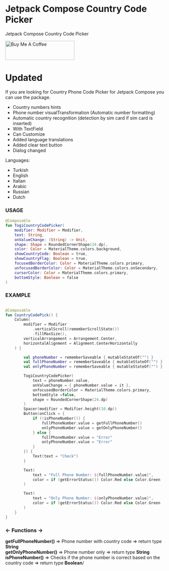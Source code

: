 # Jetpack Compose Country Code Picker

Jetpack Compose Country Code Picker

<a href="https://www.buymeacoffee.com/mcode" target="_blank"><img src="https://cdn.buymeacoffee.com/buttons/v2/default-yellow.png" alt="Buy Me A Coffee" style="height: 60px !important;width: 217px !important;" ></a>

<h1>Updated</h1>

If you are looking for Country Phone Code Picker for Jetpack Compose you can use the package.

* Country numbers hints
* Phone number visualTransformation (Automatic number formatting)
* Automatic country recognition (detection by sim card if sim card is inserted)
* With TextField
* Can Customize
* Added language translations
* Added clear text button
* Dialog changed

Languages:

* Turkish
* English
* Italian
* Arabic
* Russian
* Dutch




<h3> USAGE </h3>

```kotlin
@Composable
fun TogiCountryCodePicker(
    modifier: Modifier = Modifier,
    text: String,
    onValueChange: (String) -> Unit,
    shape: Shape = RoundedCornerShape(24.dp),
    color: Color = MaterialTheme.colors.background,
    showCountryCode: Boolean = true,
    showCountryFlag: Boolean = true,
    focusedBorderColor: Color = MaterialTheme.colors.primary,
    unfocusedBorderColor: Color = MaterialTheme.colors.onSecondary,
    cursorColor: Color = MaterialTheme.colors.primary,
    bottomStyle: Boolean = false
)

```  

<h3> EXAMPLE </h3>


```kotlin

@Composable
fun CountryCodePick() {
    Column(
        modifier = Modifier
            .verticalScroll(rememberScrollState())
            .fillMaxSize(),
        verticalArrangement = Arrangement.Center,
        horizontalAlignment = Alignment.CenterHorizontally
    ) {

        val phoneNumber = rememberSaveable { mutableStateOf("") }
        val fullPhoneNumber = rememberSaveable { mutableStateOf("") }
        val onlyPhoneNumber = rememberSaveable { mutableStateOf("") }

        TogiCountryCodePicker(
            text = phoneNumber.value,
            onValueChange = { phoneNumber.value = it },
            unfocusedBorderColor = MaterialTheme.colors.primary,
            bottomStyle =false,
            shape = RoundedCornerShape(24.dp)
        )
        Spacer(modifier = Modifier.height(10.dp))
        Button(onClick = {
            if (!isPhoneNumber()) {
                fullPhoneNumber.value = getFullPhoneNumber()
                onlyPhoneNumber.value = getOnlyPhoneNumber()
            } else {
                fullPhoneNumber.value = "Error"
                onlyPhoneNumber.value = "Error"
            }
        }) {
            Text(text = "Check")
        }

        Text(
            text = "Full Phone Number: ${fullPhoneNumber.value}",
            color = if (getErrorStatus()) Color.Red else Color.Green
        )

        Text(
            text = "Only Phone Number: ${onlyPhoneNumber.value}",
            color = if (getErrorStatus()) Color.Red else Color.Green
        )
    }
}

```

<h3><- Functions -></h3>

<b>getFullPhoneNumber()</b>  => Phone number with country code => return type <b>String</b> </br>
<b>getOnlyPhoneNumber()</b> => Phone number only => return type <b>String</b> </br>
<b>isPhoneNumber()</b> => Checks if the phone number is correct based on the country code => return type <b>Boolean</b>/</br>


